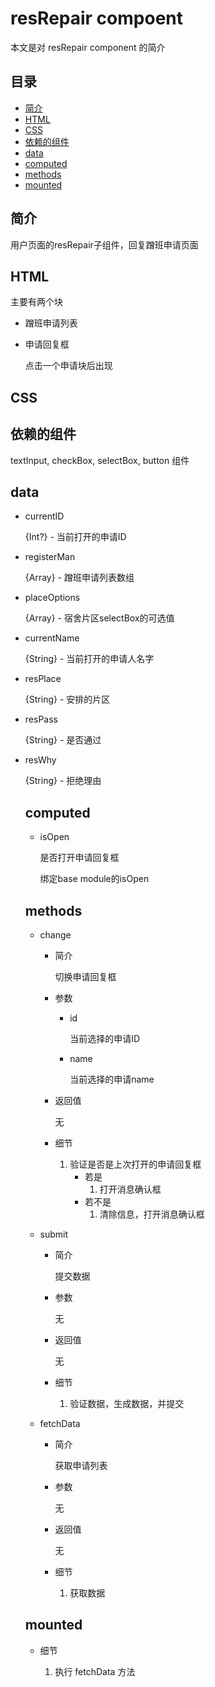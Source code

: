 # resRepair compoent
本文是对 resRepair component 的简介

## 目录
- [简介](#introduction)
- [HTML](#HTML)
- [CSS](#CSS)
- [依赖的组件](#components)
- [data](#data)
- [computed](#computed)
- [methods](#methods)
- [mounted](#mounted)

<h2 id="introduction">简介</h2>

用户页面的resRepair子组件，回复蹭班申请页面

<h2 id="HTML">HTML</h2>

主要有两个块

- 蹭班申请列表

- 申请回复框

  点击一个申请块后出现

<h2 id="CSS">CSS</h2>


<h2 id="components">依赖的组件</h2>

textInput, checkBox, selectBox, button 组件

<h2 id="data">data</h2>

- currentID

  {Int?} - 当前打开的申请ID
  
- registerMan

  {Array<Object>} - 蹭班申请列表数组
  
- placeOptions

  {Array<String>} - 宿舍片区selectBox的可选值
  
- currentName

  {String} - 当前打开的申请人名字
  
- resPlace

  {String} - 安排的片区
  
- resPass
  
  {String} - 是否通过
  
- resWhy

  {String} - 拒绝理由
  
<h2 id="computed">computed</h2>

- isOpen

  是否打开申请回复框
  
  绑定base module的isOpen
  
<h2 id="methods">methods</h2>

- change

  - 简介
  
    切换申请回复框
    
  - 参数
  
    - id
    
      当前选择的申请ID
      
    - name
    
      当前选择的申请name
    
  - 返回值
  
    无
    
  - 细节
  
    1. 验证是否是上次打开的申请回复框
       - 若是
         1. 打开消息确认框
       - 若不是
         1. 清除信息，打开消息确认框
    
- submit

  - 简介
  
    提交数据
    
  - 参数
  
    无
    
  - 返回值
  
    无
    
  - 细节
  
    1. 验证数据，生成数据，并提交
    
- fetchData

  - 简介
  
    获取申请列表
    
  - 参数
  
    无
    
  - 返回值
  
    无
    
  - 细节
  
    1. 获取数据
    
<h2 id="mounted">mounted</h2>

- 细节

  1. 执行 fetchData 方法
